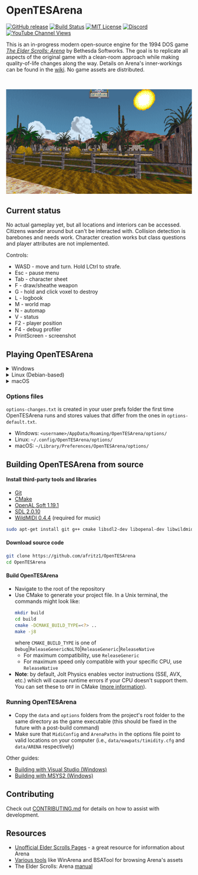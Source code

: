 # OpenTESArena

[![GitHub release](https://img.shields.io/github/release/afritz1/OpenTESArena/all.svg)](https://github.com/afritz1/OpenTESArena/releases/latest)
[![Build Status](https://github.com/afritz1/OpenTESArena/actions/workflows/cmake.yml/badge.svg?branch=main)](https://github.com/afritz1/OpenTESArena/actions)
[![MIT License](https://img.shields.io/badge/license-MIT-green)](LICENSE.txt) 
[![Discord](https://img.shields.io/discord/395739926831824908.svg?label=&logo=discord&logoColor=ffffff&color=7389D8&labelColor=6A7EC2)](https://discord.gg/DgHe2jG)
[![YouTube Channel Views](https://img.shields.io/youtube/channel/views/UCJpmkgtHRIxR7aOpi909GKw)](https://www.youtube.com/channel/UCJpmkgtHRIxR7aOpi909GKw)

This is an in-progress modern open-source engine for the 1994 DOS game [*The Elder Scrolls: Arena*](https://en.wikipedia.org/wiki/The_Elder_Scrolls:_Arena) by Bethesda Softworks. The goal is to replicate all aspects of the original game with a clean-room approach while making quality-of-life changes along the way. Details on Arena's inner-workings can be found in the [wiki](https://github.com/afritz1/OpenTESArena/wiki). No game assets are distributed.

<br/>

![Preview](Preview.PNG)
<br/>

## Current status

No actual gameplay yet, but all locations and interiors can be accessed. Citizens wander around but can't be interacted with. Collision detection is barebones and needs work. Character creation works but class questions and player attributes are not implemented.

Controls:
- WASD - move and turn. Hold LCtrl to strafe.
- Esc - pause menu
- Tab - character sheet
- F - draw/sheathe weapon
- G - hold and click voxel to destroy
- L - logbook
- M - world map
- N - automap
- V - status
- F2 - player position
- F4 - debug profiler
- PrintScreen - screenshot

## Playing OpenTESArena

<details>
<summary>Windows</summary>

#### Download [*The Elder Scrolls: Arena* on Steam](https://store.steampowered.com/app/1812290/The_Elder_Scrolls_Arena/)
- Alternate downloads: [GOG](https://www.gog.com/en/game/the_elder_scrolls_arena), [Bethesda website](https://cdnstatic.bethsoft.com/elderscrolls.com/assets/files/tes/extras/Arena106Setup.zip)

#### Download OpenTESArena
1. [Get latest Windows build](https://github.com/afritz1/OpenTESArena/releases)
1. Extract the `.zip`

#### Copy game assets path (skip if Steam library is default `C:\Program Files (x86)\Steam\steamapps\common\`)
1. In your Steam library, right-click *The Elder Scrolls: Arena* then select Manage -> Browse local files
1. Open `ARENA` folder then highlight the current directory path and copy with Ctrl+C
1. Back in the OpenTESArena release folder, open `options/options-default.txt` and paste the game directory after `ArenaPaths=`
   - Example: `ArenaPaths=C:\Program Files (x86)\Steam\steamapps\common\The Elder Scrolls Arena\ARENA`
  
#### Run `otesa.exe`

#### Music (optional)
1. Download [eawpats](https://github.com/afritz1/OpenTESArena/releases/download/opentesarena-0.1.0/eawpats.zip)
1. Extract the `.zip`
1. Move the extracted `eawpats` folder inside the OpenTESArena `data` folder
   - If you'd like a different sound patches library like OPL3, edit the value of `MidiConfig` in `options/options-default.txt` so it points to the MIDI `.cfg` file for that library

#### Common issues
- Missing MSVCP141.dll error
  - Download and run latest X64 [vc_redist.x64.exe](https://support.microsoft.com/en-us/help/2977003/the-latest-supported-visual-c-downloads) from Microsoft
- No sound, `alcOpenDevice()` warnings
  - Download [OpenAL 1.1 Windows Installer (zip)](https://www.openal.org/downloads/) and run `oalinst.exe`

</details>

<details>
<summary>Linux (Debian-based)</summary>

#### Download packages
```bash
sudo apt-get install wget unzip rar
```

#### Download *The Elder Scrolls: Arena* from Bethesda website
```bash
wget https://cdnstatic.bethsoft.com/elderscrolls.com/assets/files/tes/extras/Arena106Setup.zip
```

#### Download OpenTESArena
Replace `<version>` with the latest build number (`#.##.#`) and `<arch>` with an architecture (`x86-64`, `rpi4`) available on the [Releases](https://github.com/afritz1/OpenTESArena/releases) page.
```bash
wget https://github.com/afritz1/OpenTESArena/releases/download/opentesarena-<version>/opentesarena-<version>-linux_<arch>.tar.gz
tar xvzf opentesarena-<version>-linux_<arch>.tar.gz
```

#### Extract game assets
```bash
cd opentesarena-<version>-linux_<arch>/data
unzip ../../Arena106Setup.zip
rar x Arena106.exe
```

#### Run OpenTESArena
```bash
cd ..
./run.sh
```

#### Music (optional)
1. Download [eawpats](https://github.com/afritz1/OpenTESArena/releases/download/opentesarena-0.1.0/eawpats.tar.gz)
1. Extract the `.tar.gz`
1. Move the extracted `eawpats` folder inside the OpenTESArena `data` folder
   - If you'd like a different sound patches library like OPL3, edit the value of `MidiConfig` in `options/options-default.txt` so it points to the MIDI `.cfg` file for that library

</details>

<details>
<summary>macOS</summary>

#### Download *The Elder Scrolls: Arena*
1. Get the full game from the [Bethesda website](https://cdnstatic.bethsoft.com/elderscrolls.com/assets/files/tes/extras/Arena106Setup.zip)
1. Extract `Arena106Setup.zip`
1. `Arena106.exe` is a self-extracting RAR file. Use a tool such as [The Unarchiver](https://theunarchiver.com) to extract it into a folder of data files

#### Install OpenTESArena
1. Download the latest [macOS build](https://github.com/afritz1/OpenTESArena/releases)
1. Open the `.dmg` and copy `otesa.app` to the `Applications` folder or another location you prefer
1. Right-click on the .app and choose "Show Package Contents"
1. Navigate to `Contents/Resources/data` and copy in the files for Arena that you extracted earlier

#### Run OpenTESArena
1. Return to the `Applications` folder or wherever you have the app installed and open `otesa.app`. If you have Gatekeeper turned on (the default for macOS), you will need to do the following:
   1. Right-click on the app and choose "Open"
   1. In the warning that appears saying that it is from an unidentified developer, choose "Open"
   1. The app will start. In the future, you can just double-click on the app without having to go through these steps

</details>

### Options files
`options-changes.txt` is created in your user prefs folder the first time OpenTESArena runs and stores values that differ from the ones in `options-default.txt`.
- Windows: `<username>/AppData/Roaming/OpenTESArena/options/`
- Linux: `~/.config/OpenTESArena/options/`
- macOS: `~/Library/Preferences/OpenTESArena/options/`

## Building OpenTESArena from source

#### Install third-party tools and libraries
- [Git](https://git-scm.com/downloads)
- [CMake](https://cmake.org/download/)
- [OpenAL Soft 1.19.1](https://openal-soft.org/#download)
- [SDL 2.0.10](https://github.com/libsdl-org/SDL/releases)
- [WildMIDI 0.4.4](https://github.com/Mindwerks/wildmidi/releases) (required for music)
```bash
sudo apt-get install git g++ cmake libsdl2-dev libopenal-dev libwildmidi-dev
```

#### Download source code
```bash
git clone https://github.com/afritz1/OpenTESArena
cd OpenTESArena
```

#### Build OpenTESArena
- Navigate to the root of the repository
- Use CMake to generate your project file. In a Unix terminal, the commands might look like:
    ```bash
    mkdir build
    cd build
    cmake -DCMAKE_BUILD_TYPE=<?> ..
    make -j8
    ```
    where `CMAKE_BUILD_TYPE` is one of `Debug`|`ReleaseGenericNoLTO`|`ReleaseGeneric`|`ReleaseNative`
  - For maximum compatibility, use `ReleaseGeneric`
  - For maximum speed only compatible with your specific CPU, use `ReleaseNative`
- **Note**: by default, Jolt Physics enables vector instructions (SSE, AVX, etc.) which will cause runtime errors if your CPU doesn't support them. You can set these to `OFF` in CMake ([more information](https://github.com/jrouwe/JoltPhysics/blob/20eedf47c4bf064e740c9de2f638a8c1d57ce2ed/Build/README.md#illegal-instruction-error)).

### Running OpenTESArena
- Copy the `data` and `options` folders from the project's root folder to the same directory as the game executable (this should be fixed in the future with a post-build command)
- Make sure that `MidiConfig` and `ArenaPaths` in the options file point to valid locations on your computer (i.e., `data/eawpats/timidity.cfg` and `data/ARENA` respectively)

Other guides:
- [Building with Visual Studio (Windows)](docs/setup_windows.md)  
- [Building with MSYS2 (Windows)](docs/setup_windows_msys2.md)

## Contributing
Check out [CONTRIBUTING.md](CONTRIBUTING.md) for details on how to assist with development.

## Resources
- [Unofficial Elder Scrolls Pages](https://en.uesp.net/wiki/Arena:Arena) - a great resource for information about Arena
- [Various tools](https://en.uesp.net/wiki/Arena:Files#Misc_Utilities) like WinArena and BSATool for browsing Arena's assets
- The Elder Scrolls: Arena [manual](https://en.uesp.net/wiki/Arena:Files#Official_Patches_and_Utilities)
